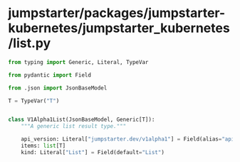 # jumpstarter/packages/jumpstarter-kubernetes/jumpstarter_kubernetes/list.py

```python
from typing import Generic, Literal, TypeVar

from pydantic import Field

from .json import JsonBaseModel

T = TypeVar("T")


class V1Alpha1List(JsonBaseModel, Generic[T]):
    """A generic list result type."""

    api_version: Literal["jumpstarter.dev/v1alpha1"] = Field(alias="apiVersion", default="jumpstarter.dev/v1alpha1")
    items: list[T]
    kind: Literal["List"] = Field(default="List")

```